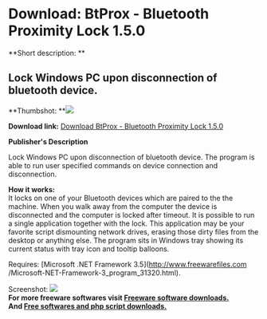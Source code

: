 # Download: BtProx - Bluetooth Proximity Lock 1.5.0

**Short description: **

## Lock Windows PC upon disconnection of bluetooth device.

  
**Thumbshot: **![](http://www.freewarefiles.com/screenshot/bltth_prxmtylck_md.jpg)   
  
**Download link:** [Download BtProx - Bluetooth Proximity Lock 1.5.0](http://freesoftwares.boysofts.com/BtProx-Bluetooth-Proximity-Lock_program_56603.html)  
  

**Publisher's Description**  
  

Lock Windows PC upon disconnection of bluetooth device. The program is able to
run user specified commands on device connection and disconnection.

**How it works:**  
It locks on one of your Bluetooth devices which are paired to the the machine.
When you walk away from the computer the device is disconnected and the
computer is locked after timeout. It is possible to run a single application
together with the lock. This application may be your favorite script
dismounting network drives, erasing those dirty files from the desktop or
anything else. The program sits in Windows tray showing its current status
with tray icon and tooltip balloons.

Requires: [Microsoft .NET Framework 3.5](http://www.freewarefiles.com
/Microsoft-NET-Framework-3_program_31320.html).

  
  
Screenshot: ![](http://www.freewarefiles.com/screenshot/bltth_prxmtylck.jpg)  
**For more freeware softwares visit [Freeware software downloads.](http://freesoftwares.boysofts.com/)**   
**And [Free softwares and php script downloads.](http://www.boysofts.com/)**

